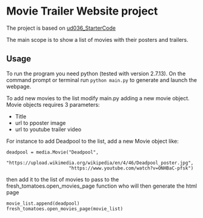 # Movie Trailer Website project

The project is based on [ud036_StarterCode](https://github.com/adarsh0806/ud036_StarterCode)

The main scope is to show a list of movies with their posters and trailers.
## Usage
To run the program you need python (tested with version 2.7.13).
On the command prompt or terminal run `python main.py` to generate and launch the webpage.

To add new movies to the list modify main.py adding a new movie object. Movie objects requires 3 parameters:
* Title
* url to pposter image
* url to youtube trailer video

 For instance to add Deadpool to the list, add a new Movie object like:
```
deadpool = media.Movie("Deadpool",
                       "https://upload.wikimedia.org/wikipedia/en/4/46/Deadpool_poster.jpg",
                       "https://www.youtube.com/watch?v=ONHBaC-pfsk")
```
then add it to the list of movies to pass to the fresh_tomatoes.open_movies_page function who will then generate the html page
```
movie_list.append(deadpool)
fresh_tomatoes.open_movies_page(movie_list)
```

